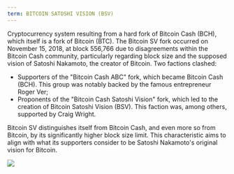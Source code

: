 ```yaml
---
term: BITCOIN SATOSHI VISION (BSV)
---
```


Cryptocurrency system resulting from a hard fork of Bitcoin Cash (BCH), which itself is a fork of Bitcoin (BTC). The Bitcoin SV fork occurred on November 15, 2018, at block 556,766 due to disagreements within the Bitcoin Cash community, particularly regarding block size and the supposed vision of Satoshi Nakamoto, the creator of Bitcoin. Two factions clashed:
* Supporters of the "Bitcoin Cash ABC" fork, which became Bitcoin Cash (BCH). This group was notably backed by the famous entrepreneur Roger Ver;
* Proponents of the "Bitcoin Cash Satoshi Vision" fork, which led to the creation of Bitcoin Satoshi Vision (BSV). This faction was, among others, supported by Craig Wright.

Bitcoin SV distinguishes itself from Bitcoin Cash, and even more so from Bitcoin, by its significantly higher block size limit. This characteristic aims to align with what its supporters consider to be Satoshi Nakamoto's original vision for Bitcoin.

![](../../dictionnaire/assets/50.png)